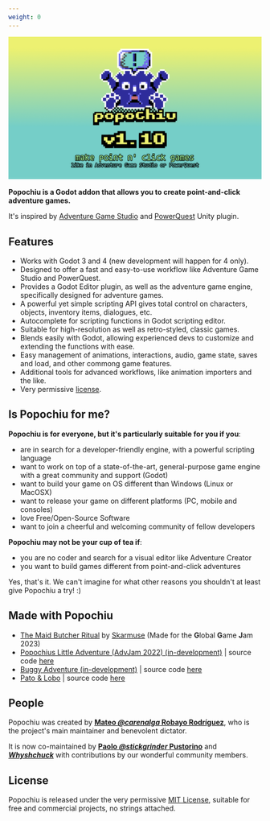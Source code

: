 ```yaml
---
weight: 0
---
```


![Popochiu itch.io](./assets/images/_other/home_cover.png)

**Popochiu is a Godot addon that allows you to create point-and-click adventure games.**

It's inspired by [Adventure Game Studio](https://www.adventuregamestudio.co.uk/) and [PowerQuest](https://powerhoof.itch.io/powerquest) Unity plugin.

## Features

* Works with Godot 3 and 4 (new development will happen for 4 only).
* Designed to offer a fast and easy-to-use workflow like Adventure Game Studio and PowerQuest.
* Provides a Godot Editor plugin, as well as the adventure game engine, specifically designed for adventure games.
* A powerful yet simple scripting API gives total control on characters, objects, inventory items, dialogues, etc.
* Autocomplete for scripting functions in Godot scripting editor.
* Suitable for high-resolution as well as retro-styled, classic games.
* Blends easily with Godot, allowing experienced devs to customize and extending the functions with ease.
* Easy management of animations, interactions, audio, game state, saves and load, and other commong game features.
* Additional tools for advanced workflows, like animation importers and the like.
* Very permissive [license](#license).

## Is Popochiu for me?

**Popochiu is for everyone, but it's particularly suitable for you if you**:

* are in search for a developer-friendly engine, with a powerful scripting language
* want to work on top of a state-of-the-art, general-purpose game engine with a great community and support (Godot)
* want to build your game on OS different than Windows (Linux or MacOSX)
* want to release your game on different platforms (PC, mobile and consoles)
* love Free/Open-Source Software
* want to join a cheerful and welcoming community of fellow developers

**Popochiu may not be your cup of tea if**:

* you are no coder and search for a visual editor like Adventure Creator
* you want to build games different from point-and-click adventures

Yes, that's it. We can't imagine for what other reasons you shouldn't at least give Popochiu a try! :)

## Made with Popochiu

* [The Maid Butcher Ritual](https://skarmuse.itch.io/the-maid-butcher-ritual) by [Skarmuse](https://skarmuse.itch.io) (Made for the **G**lobal **G**ame **J**am 2023)
* [Popochius Little Adventure (AdvJam 2022) (in-development)](https://mapedorr.itch.io/popochius) | source code [here](https://github.com/mapedorr/popochius_little_adventure)
* [Buggy Adventure (in-development)](https://agar3s.itch.io/unsolvedmysteries) | source code [here](https://github.com/TalesOfUnsolvedMysteries/game_client)
* [Pato & Lobo](https://perroviejo.itch.io/patolobo) | source code [here](https://github.com/Perro-Viejo/pato-and-lobo)

## People

Popochiu was created by **[Mateo _@carenalga_ Robayo Rodríguez](https://github.com/mapedorr)**, who is the project's main maintainer and benevolent dictator.

It is now co-maintained by **[Paolo _@stickgrinder_ Pustorino](https://github.com/stickgrinder)** and **[_Whyshchuck_](https://github.com/whyshchuck)** with contributions by our wonderful community members.

## License

Popochiu is released under the very permissive [MIT License](https://github.com/carenalgas/popochiu/blob/main/LICENSE), suitable for free and commercial projects, no strings attached.
